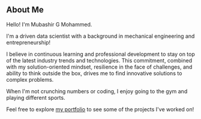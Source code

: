 ## About Me

Hello! I'm Mubashir G Mohammed.

I'm a driven data scientist with a background in mechanical engineering and entrepreneurship!

I believe in continuous learning and professional development to stay on top of the latest industry trends and technologies. This commitment, combined with my solution-oriented mindset, resilience in the face of challenges, and ability to think outside the box, drives me to find innovative solutions to complex problems.

When I'm not crunching numbers or coding, I enjoy going to the gym and playing different sports.

Feel free to explore [my portfolio](/projects/) to see some of the projects I've worked on!


